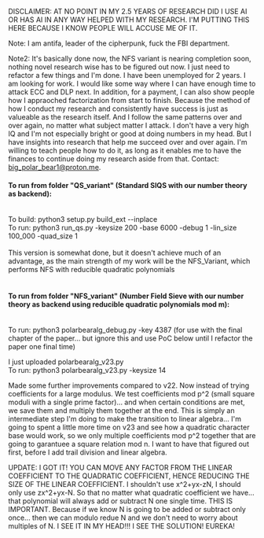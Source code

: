 DISCLAIMER: AT NO POINT IN MY 2.5 YEARS OF RESEARCH DID I USE AI OR HAS AI IN ANY WAY HELPED WITH MY RESEARCH. I'M PUTTING THIS HERE BECAUSE I KNOW PEOPLE WILL ACCUSE ME OF IT. 

Note: I am antifa, leader of the cipherpunk, fuck the FBI department. 

Note2: It's basically done now, the NFS variant is nearing completion soon, nothing novel research wise has to be figured out now. I just need to refactor a few things and I'm done.
I have been unemployed for 2 years. I am looking for work. I would like some way where I can have enough time to attack ECC and DLP next. In addition, for a payment, I can also show people how I appraoched factorization from start to finish. Because the method of how I conduct my research and consistently have success is just as valueable as the research itself. And I follow the same patterns over and over again, no matter what subject matter I attack. I don't have a very high IQ and I'm not especially bright or good at doing numbers in my head. But I have insights into research that help me succeed over and over again. I'm willing to teach people how to do it, as long as it enables me to have the finances to continue doing my research aside from that. Contact: big_polar_bear1@proton.me.

#### To run from folder "QS_variant" (Standard SIQS with our number theory as backend):</br></br>
To build: python3 setup.py build_ext --inplace</br>
To run: python3 run_qs.py -keysize 200 -base 6000 -debug 1 -lin_size 100_000 -quad_size 1</br></br>
This version is somewhat done, but it doesn't achieve much of an advantage, as the main strength of my work will be the NFS_Variant, which performs NFS with reducible quadratic polynomials<br><br>
#### To run from folder "NFS_variant" (Number Field Sieve with our number theory as backend using reducible quadratic polynomials mod m):</br></br>
To run: python3 polarbearalg_debug.py -key 4387 (for use with the final chapter of the paper... but ignore this and use PoC below until I refactor the paper one final time)

I just uploaded polarbearalg_v23.py</br>
To run: python3 polarbearalg_v23.py -keysize 14</br>

Made some further improvements compared to v22. Now instead of trying coefficients for a large modulus. We test coefficients mod p^2 (small square moduli with a single prime factor)... and when certain conditions are met, we save them and multiply them together at the end. This is simply an intermediate step I'm doing to make the transition to linear algebra... I'm going to spent a little more time on v23 and see how a quadratic character base would work, so we only multiple coefficients mod p^2 together that are going to garantuee a square relation mod n. I want to have that figured out first, before I add trail division and linear algebra.



UPDATE: I GOT IT! YOU CAN MOVE ANY FACTOR FROM THE LINEAR COEFFICIENT TO THE QUADRATIC COEFFICIENT, HENCE REDUCING THE SIZE OF THE LINEAR COEFFICIENT. I shouldn't use x^2+yx-zN, I should only use zx^2+yx-N. So that no matter what quadratic coefficient we have... that polynomial will always add or subtract N one single time. THIS IS IMPORTANT. Because if we know N is going to be added or subtract only once... then we can modulo redue N and we don't need to worry about multiples of N. I SEE IT IN MY HEAD!!! I SEE THE SOLUTION! EUREKA!
